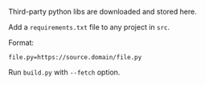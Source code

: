 Third-party python libs are downloaded and stored here.

Add a `requirements.txt` file to any project in `src`.

Format:

    file.py=https://source.domain/file.py

Run `build.py` with `--fetch` option.

